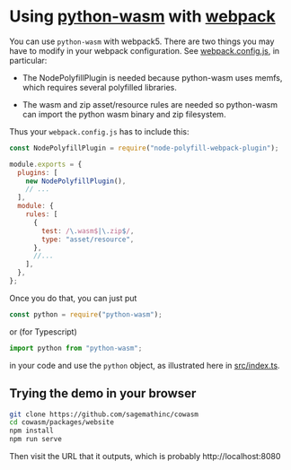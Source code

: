 # Using [python-wasm](https://www.npmjs.com/package/python-wasm) with [webpack](https://webpack.js.org/)

You can use `python-wasm` with webpack5.  There are two things
you may have to modify in your webpack configuration.
See [webpack.config.js](./webpack.config.js), in particular:


- The NodePolyfillPlugin is needed because python-wasm
  uses memfs, which requires several polyfilled libraries.

- The wasm and zip asset/resource rules are needed so python-wasm
  can import the python wasm binary and zip filesystem.
  
Thus your `webpack.config.js` has to include this:
```js
const NodePolyfillPlugin = require("node-polyfill-webpack-plugin");

module.exports = {
  plugins: [
    new NodePolyfillPlugin(),
    // ...
  ],
  module: {
    rules: [
      {
        test: /\.wasm$|\.zip$/,
        type: "asset/resource",
      },
      //...
    ],
  },
};

```
  

Once you do that, you can just put

```js
const python = require("python-wasm");
```

or (for Typescript)

```ts
import python from "python-wasm";
```

in your code and use the `python` object, as illustrated here
in [src/index.ts](./src/index.ts).


## Trying the demo in your browser

```sh
git clone https://github.com/sagemathinc/cowasm
cd cowasm/packages/website
npm install
npm run serve
```

Then visit the URL that it outputs, which is probably http://localhost:8080

